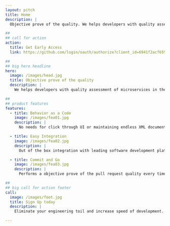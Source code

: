 ```yaml
---
layout: pitch
title: Home
description: |
  Objective prove of the quality. We helps developers with quality assessment of microservices in the distributed environment.

##
## call for action
action:
  title: Get Early Access
  link: https://github.com/login/oauth/authorize?client_id=6941f2acf659df65f37e&response_type=code&scope=read:user%20repo%20read:org&redirect_uri=https://api.assay.it/auth/hook/github

##
## big hero headline
hero:
  image: /images/head.jpg
  title: Objective prove of the quality
  description: |
    We helps developers with quality assessment of microservices in the distributed environment.

##
## product features
features:
  - title: Behavior as a Code
    image: /images/fea01.jpg
    description: |
      No needs for click through UI or maintaining endless XML documents. Just pure functional code.

  - title: Easy Integration
    image: /images/fea02.jpg
    description: |
      Out of the box integration with leading software development platforms.

  - title: Commit and Go
    image: /images/fea03.jpg
    description: |
      Performs a objective prove of the pull request quality every time you commit a change.

##
## big call for action footer
call:
  image: /images/foot.jpg
  title: Sign Up today
  description: |
    Eliminate your engineering toil and increase speed of development. 

---
```

